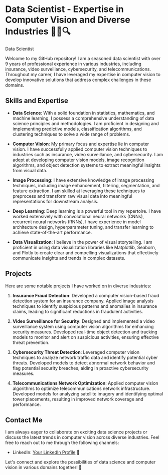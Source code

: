 # Data Scientist - Expertise in Computer Vision and Diverse Industries 👨‍💻🔍

Data Scientist

Welcome to my GitHub repository! I am a seasoned data scientist with over 9 years of professional experience in various industries, including insurance, video surveillance, cybersecurity, and telecommunications. Throughout my career, I have leveraged my expertise in computer vision to develop innovative solutions that address complex challenges in these domains.

## Skills and Expertise

- **Data Science**: With a solid foundation in statistics, mathematics, and machine learning, I possess a comprehensive understanding of data science principles and methodologies. I am proficient in designing and implementing predictive models, classification algorithms, and clustering techniques to solve a wide range of problems.

- **Computer Vision**: My primary focus and expertise lie in computer vision. I have successfully applied computer vision techniques to industries such as insurance, video surveillance, and cybersecurity. I am adept at developing computer vision models, image recognition algorithms, and object detection systems to extract meaningful insights from visual data.

- **Image Processing**: I have extensive knowledge of image processing techniques, including image enhancement, filtering, segmentation, and feature extraction. I am skilled at leveraging these techniques to preprocess and transform raw visual data into meaningful representations for downstream analysis.

- **Deep Learning**: Deep learning is a powerful tool in my repertoire. I have worked extensively with convolutional neural networks (CNNs), recurrent neural networks (RNNs). I have experience in model architecture design, hyperparameter tuning, and transfer learning to achieve state-of-the-art performance.

- **Data Visualization**: I believe in the power of visual storytelling. I am proficient in using data visualization libraries like Matplotlib, Seaborn, and Plotly to create clear and compelling visualizations that effectively communicate insights and trends in complex datasets.

## Projects

Here are some notable projects I have worked on in diverse industries:

1. **Insurance Fraud Detection**: Developed a computer vision-based fraud detection system for an insurance company. Applied image analysis techniques to identify suspicious patterns and anomalies in insurance claims, leading to significant reductions in fraudulent activities.

2. **Video Surveillance for Security**: Designed and implemented a video surveillance system using computer vision algorithms for enhancing security measures. Developed real-time object detection and tracking models to monitor and alert on suspicious activities, ensuring effective threat prevention.

3. **Cybersecurity Threat Detection**: Leveraged computer vision techniques to analyze network traffic data and identify potential cyber threats. Developed models to detect abnormal network behavior and flag potential security breaches, aiding in proactive cybersecurity measures.

4. **Telecommunications Network Optimization**: Applied computer vision algorithms to optimize telecommunications network infrastructure. Developed models for analyzing satellite imagery and identifying optimal tower placements, resulting in improved network coverage and performance.



## Contact Me

I am always eager to collaborate on exciting data science projects or discuss the latest trends in computer vision across diverse industries. Feel free to reach out to me through the following channels:

- LinkedIn: [Your LinkedIn Profile](https://www.linkedin.com/in/michou-h-89823687/) 👥


Let's connect and explore the possibilities of data science and computer vision in various domains together! 🚀
